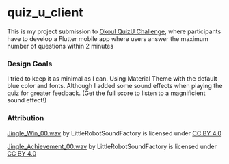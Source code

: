 # quiz_u_client

This is my project submission to [Okoul QuizU Challenge](android/app/src/main/AndroidManifest.xmlhttps://www.okoul.com/challenges/QuizU), where participants have to develop a Flutter mobile app where users answer the maximum number of questions within 2 minutes

### Design Goals

I tried to keep it as minimal as I can. Using Material Theme with the default blue color and fonts. Although I added some sound effects when playing the quiz for greater feedback. (Get the full score to listen to a magnificient sound effect!)

### Attribution

[Jingle_Win_00.wav](https://freesound.org/people/LittleRobotSoundFactory/sounds/270402/) by LittleRobotSoundFactory is licensed under [CC BY 4.0](http://creativecommons.org/licenses/by/4.0)

[Jingle_Achievement_00.wav](https://freesound.org/people/LittleRobotSoundFactory/sounds/270404/) by LittleRobotSoundFactory is licensed under [CC BY 4.0](http://creativecommons.org/licenses/by/4.0)

